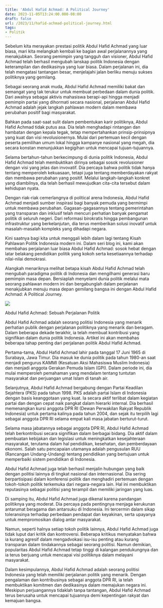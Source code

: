 ```yaml
---
title: 'Abdul Hafid Achmad: A Political Journey'
date: 2023-11-05T13:24:00.000-08:00
draft: false
url: /2023/11/hafid-achmad-political-journey.html
tags: 
- Politik
---
```


  

Sebelum kita merayakan prestasi politik Abdul Hafid Achmad yang luar biasa, mari kita melangkah kembali ke bagian awal perjalanannya yang menakjubkan. Seorang pemimpin yang tangguh dan visioner, Abdul Hafid Achmad telah berhasil mengubah lanskap politik Indonesia dengan keterampilan dan dedikasinya yang luar biasa. Dalam perjalanan ini, dia telah mengatasi tantangan besar, menjelajahi jalan berliku menuju sukses politiknya yang gemilang.

  

Sebagai seorang anak muda, Abdul Hafid Achmad memiliki bakat dan semangat yang tak terukur untuk membuat perbedaan dalam dunia politik. Dari awalnya sebagai aktivis mahasiswa berapi-api hingga menjadi pemimpin partai yang dihormati secara nasional, perjalanan Abdul Hafid Achmad adalah jejak langkah pahlawan modern dalam membawa perubahan positif bagi masyarakat.

  

Bahkan pada saat-saat sulit dalam pembentukan karir politiknya, Abdul Hafid Achmad tidak putus asa. Dia telah menghadapi rintangan dan hambatan dengan kepala tegak, tetap mempertahankan prinsip-prinsipnya yang kuat dan visi revolusionernya. Mulai dari pertemuan kecil dengan peserta pemilihan umum lokal hingga kampanye nasional yang megah, dia secara konstan menunjukkan kegigihan untuk mencapai tujuan-tujuannya.

  

Selama bertahun-tahun berkecimpung di dunia politik Indonesia, Abdul Hafid Achmad telah membuktikan dirinya sebagai sosok revolusioner dengan visi yang jelas dan invovatif. Dia percaya bahwa politik tidak hanya tentang memperoleh kekuasaan, tetapi juga tentang memberdayakan rakyat dan membawa perubahan yang positif. Melalui langkah-langkah konkret yang diambilnya, dia telah berhasil mewujudkan cita-cita tersebut dalam kehidupan nyata.

  

Dengan riak-riak cemerlangnya di political arena Indonesia, Abdul Hafid Achmad menjadi sumber inspirasi bagi banyak pemuda yang bermimpi untuk membawa perubahan. Gagasan-gagasannya tentang pemerintahan yang transparan dan inklusif telah mencuri perhatian banyak pengamat politik di seluruh negeri. Dari reformasi birokratis hingga pembangunan infrastruktur yang berkelanjutan, dia terus memberikan solusi inovatif untuk masalah-masalah kompleks yang dihadapi negara.

  

Kini saatnya bagi kita untuk menggali lebih dalam lagi tentang Kisah Pahlawan Politik Indonesia modern ini. Dalam seri blog ini, kami akan membahas perjalanan luar biasa Abdul Hafid Achmad: sosok hebat dengan latar belakang pendidikan politik yang kokoh serta kesetiaannya terhadap nilai-nilai demokrasi.

  

Alangkah menariknya melihat betapa kisah Abdul Hafid Achmad telah mengubah paradigma politik di Indonesia dan mengilhami generasi baru pemimpin masa depan. Bersiaplah menyelami dunia politik melalui mata seorang pahlawan modern ini dan bergabunglah dalam perjalanan menakjubkan menuju masa depan gemilang bangsa ini dengan Abdul Hafid Achmad: A Political Journey.

  

![](https://cakra.news/wp-content/uploads/2022/05/WhatsApp-Image-2022-05-29-at-12.19.28.jpeg)

  

Abdul Hafid Achmad: Sebuah Perjalanan Politik

  

Abdul Hafid Achmad adalah seorang politisi Indonesia yang menarik perhatian publik dengan perjalanan politiknya yang menarik dan beragam. Dalam beberapa dekade terakhir, ia telah membuat kontribusi yang signifikan dalam dunia politik Indonesia. Artikel ini akan membahas beberapa tahap penting dari perjalanan politik Abdul Hafid Achmad.

  

Pertama-tama, Abdul Hafid Achmad lahir pada tanggal 17 Juni 1965 di Surabaya, Jawa Timur. Dia masuk ke dunia politik pada tahun 1980-an saat menjadi pengurus KAMMI (Kesatuan Aksi Mahasiswa Muslim Indonesia) dan menjadi anggota Gerakan Pemuda Islam (GPI). Dalam periode ini, dia mulai memperoleh pemahaman yang mendalam tentang tuntutan masyarakat dan perjuangan umat Islam di tanah air.

  

Selanjutnya, Abdul Hafid Achmad bergabung dengan Partai Keadilan Sejahtera (PKS) pada tahun 1998. PKS adalah partai Islam di Indonesia dengan basis keanggotaan yang kuat. Ia secara aktif terlibat dalam kegiatan partai dan dengan cepat naik pangkat dalam hierarki internal. Dia berhasil memenangkan kursi anggota DPR RI (Dewan Perwakilan Rakyat Republik Indonesia) untuk pertama kalinya pada tahun 2004, dan sejak itu terpilih lagi sebagai anggota DPR RI selama empat kali masa jabatan berturut-turut.

  

Selama masa jabatannya sebagai anggota DPR RI, Abdul Hafid Achmad telah berkontribusi secara signifikan dalam berbagai bidang. Dia aktif dalam pembuatan kebijakan dan legislasi untuk meningkatkan kesejahteraan masyarakat, terutama dalam hal pendidikan, kesehatan, dan pemberdayaan ekonomi. Salah satu pencapaian utamanya adalah pengusulan RUU (Rancangan Undang-Undang) tentang pendidikan yang bertujuan untuk memperbaiki sistem pendidikan di Indonesia.

  

Abdul Hafid Achmad juga telah berhasil menjalin hubungan yang baik dengan politisi lainnya di tingkat nasional dan internasional. Dia sering berpartisipasi dalam konferensi politik dan menghadiri pertemuan dengan tokoh-tokoh politik terkemuka dari negara-negara lain. Hal ini membuktikan reputasinya sebagai politisi yang terampil dan memiliki jaringan yang luas.

  

Di samping itu, Abdul Hafid Achmad juga dikenal karena pandangan politiknya yang moderat. Dia percaya pada pentingnya menjaga kerukunan antarumat beragama dan antarsuku di Indonesia. Ini tercermin dalam sikap toleransinya terhadap perbedaan pendapat dan keyakinan, serta upayanya untuk mempromosikan dialog antar masyarakat.

  

Namun, seperti halnya setiap tokoh politik lainnya, Abdul Hafid Achmad juga tidak luput dari kritik dan kontroversi. Beberapa kritikus menyatakan bahwa ia kurang agresif dalam mengadvokasi isu-isu penting atau kurang transparan dalam tindakannya sebagai seorang politisi. Namun demikian, popularitas Abdul Hafid Achmad tetap tinggi di kalangan pendukungnya dan ia terus berjuang untuk mencapai visi politiknya dalam melayani masyarakat.

  

Dalam kesimpulannya, Abdul Hafid Achmad adalah seorang politisi Indonesia yang telah memiliki perjalanan politik yang menarik. Dengan pengalaman dan kontribusinya sebagai anggota DPR RI, ia telah membuktikan komitmen dan dedikasinya dalam memajukan negara ini. Meskipun perjuangannya tidaklah tanpa tantangan, Abdul Hafid Achmad terus berusaha untuk mencapai tujuannya demi kepentingan rakyat dan kemajuan bangsa.